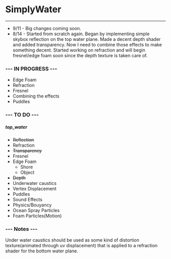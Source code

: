 # SimplyWater
-------------
+ 9/11 - Big changes coming soon.
+ 8/14 - Started from scratch again. Began by implementing simple skybox reflection on the top water plane. Made a decent depth shader and added transparency. Now I need to combine those effects to make something decent. Started working on refraction and will begin fresnel/edge foam soon since the depth texture is taken care of. 

### --- IN PROGRESS ---
+ Edge Foam
+ Refraction
+ Fresnel
+ Combining the effects
+ Puddles

### --- TO DO ---

##### top_water
+ ~~Reflection~~
+ Refraction
+ ~~Transparency~~
+ Fresnel
+ Edge Foam
    + Shore
    + Object
+ ~~Depth~~
+ Underwater caustics
+ Vertex Displacement
+ Puddles
+ Sound Effects
+ Physics/Bouyancy
+ Ocean Spray Particles
+ Foam Particles(Motion)

### --- Notes ---
Under water caustics should be used as some kind of distortion texture(animated through uv displacement) that is applied to a refraction shader for the bottom water plane.
